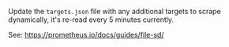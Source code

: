 Update the `targets.json` file with any additional targets to scrape dynamically, it's re-read every 5 minutes currently.

See: https://prometheus.io/docs/guides/file-sd/

